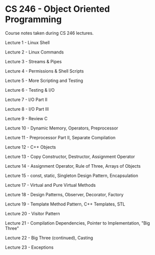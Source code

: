 # CS 246 - Object Oriented Programming

Course notes taken during CS 246 lectures.

Lecture 1 - Linux Shell

Lecture 2 - Linux Commands

Lecture 3 - Streams & Pipes

Lecture 4 - Permissions & Shell Scripts

Lecture 5 - More Scripting and Testing

Lecture 6 - Testing & I/O

Lecture 7 - I/O Part II

Lecture 8 - I/O Part III

Lecture 9 - Review C

Lecture 10 - Dynamic Memory, Operators, Preprocessor

Lecture 11 - Preprocessor Part II, Separate Compilation

Lecture 12 - C++ Objects

Lecture 13 - Copy Constructor, Destructor, Assignment Operator

Lecture 14 - Assignment Operator, Rule of Three, Arrays of Objects

Lecture 15 - const, static, Singleton Design Pattern, Encapsulation

Lecture 17 - Virtual and Pure Virtual Methods

Lecture 18 - Design Patterns, Observer, Decorator, Factory

Lecture 19 - Template Method Pattern, C++ Templates, STL 

Lecture 20 - Visitor Pattern

Lecture 21 - Compilation Dependencies, Pointer to Implementation, "Big Three"

Lecture 22 - Big Three (continued), Casting

Lecture 23 - Exceptions
